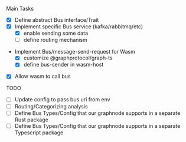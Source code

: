 Main Tasks
- [x] Define abstract Bus interface/Trait
- [x] Implement specific Bus service (kafka/rabbitmq/etc)
  - [x] enable sending some data
  - [ ] define routing mechanism
- Implement Bus/message-send-request for Wasm
  - [x] customize @graphprotocol/graph-ts
  - [x] define bus-sender in wasm-host
- [x] Allow wasm to call bus




TODO
- [ ] Update config to pass bus uri from env
- [ ] Routing/Categorizing analysis
- [ ] Define Bus Types/Config that our graphnode supports in a separate Rust package
- [ ] Define Bus Types/Config that our graphnode supports in a separate Typescript package
